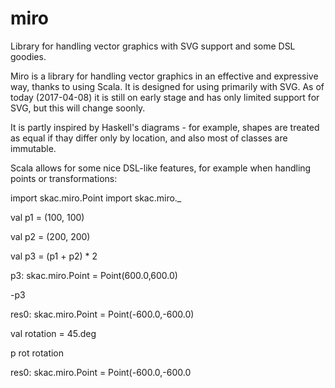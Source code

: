 # miro
Library for handling vector graphics with SVG support and some DSL goodies.

Miro is a library for handling vector graphics in an effective and expressive way, thanks to using Scala. It is designed for using primarily with SVG. As of today (2017-04-08) it is still on early stage and has only limited support for SVG, but this will change soonly.

It is partly inspired by Haskell's diagrams - for example, shapes are treated as equal if thay differ only by location, and also most of classes are immutable.

Scala allows for some nice DSL-like features, for example when handling points or transformations:

import skac.miro.Point
import skac.miro._

val p1 = (100, 100)

val p2 = (200, 200)

val p3 = (p1 + p2) * 2

p3: skac.miro.Point = Point(600.0,600.0)

-p3

res0: skac.miro.Point = Point(-600.0,-600.0)

val rotation = 45.deg

p rot rotation

res0: skac.miro.Point = Point(-600.0,-600.0








